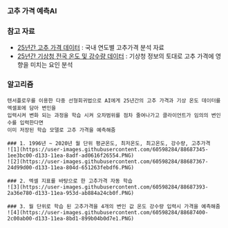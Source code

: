 ### 고추 가격 예측AI

### 참고 자료
* [25년간 고추 가격 데이터](https://www.kamis.or.kr/customer/price/retail/period.do) : 국내 연도별 고추가격 분석 자료<br>
* [25년간 기상청 전국 온도 및 강수량 데이터](https://data.kma.go.kr/climate/StatisticsDivision/selectStatisticsDivision.do?pgmNo=158) : 기상청 정보의 토대로 고추 가격에 영향을 미치는 요인 분석

### 알고리즘
```
텐서플로우를 이용한 다중 선형회귀법으로 AI에게 25년간의 고추 가격과 기상 온도 데이터를 엑셀표에 담아 변인을
입력시켜 변화 되는 과정을 학습 시켜 오차범위를 점차 줄여나가고 클라이언트가 임의의 변인 수를 입력한다면
이미 저장된 학습 모델로 고추 가격을 예측해줌

### 1. 1996년 ~ 2020년 월 단위 평균온도, 최저온도, 최고온도, 강수량, 고추가격
![1](https://user-images.githubusercontent.com/60598284/88687345-1ee3bc00-d133-11ea-8adf-ad0616f26554.PNG)
![2](https://user-images.githubusercontent.com/60598284/88687367-24d99d00-d133-11ea-804d-651263febdf6.PNG)

### 2. 엑셀 지표를 바탕으로 한 고추가격 자동 학습
![3](https://user-images.githubusercontent.com/60598284/88687393-2a36e780-d133-11ea-953d-ab884a24cb0f.PNG)

### 3. 월 단위로 학습 된 고추가격을 4개의 변인 값 온도 강수량 입력시 가격을 예측해줌
![4](https://user-images.githubusercontent.com/60598284/88687400-2c00ab00-d133-11ea-8bd1-899b04b0d7e1.PNG)
